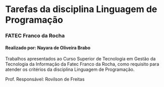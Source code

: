 # Tarefas da disciplina Linguagem de Programação

### FATEC Franco da Rocha 
#### Realizado por: Nayara de Oliveira Brabo

Trabalhos apresentados ao Curso Superior de Tecnologia em Gestão da Tecnologia da Informação da Fatec Franco da Rocha, como requisito para atender os critérios da disciplina Linguagem de Programação.

Prof. Responsável: Rovilson de Freitas
